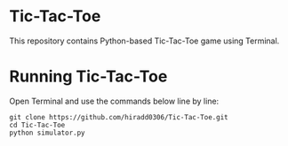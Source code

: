 # Tic-Tac-Toe
This repository contains Python-based Tic-Tac-Toe game using Terminal.

# Running Tic-Tac-Toe
Open Terminal and use the commands below line by line:
```
git clone https://github.com/hiradd0306/Tic-Tac-Toe.git
cd Tic-Tac-Toe
python simulator.py
```

